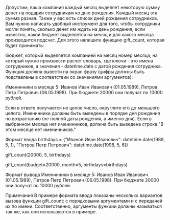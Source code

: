 Допустим, ваша компания каждый месяц выделяет некоторую сумму денег на подарки сотрудникам ко дню рождения. Каждый месяц эта сумма разная. Также у вас есть список дней рождения сотрудников. Вам нужно написать удобный инструмент для того, чтобы сотрудники могли понять, сколько денег им ждать на день рождения, если известно, какой бюджет выделяется на месяц и для какого месяца производится подсчет. Для этого напишите функцию gift_count, которая будет принимать:

бюджет, который выделяется компанией на месяц
номер месяца, на который нужно произвести расчет
словарь, где ключи - это имена сотрудников, а значения - datetime.date с датой рождения сотрудника.
Функция должна вывести на экран фразу (цифры должны быть подставлены в соответствии со значениями аргументов):

Именинники в месяце 5: Иванов Иван Иванович (01.05.1989), Петров Петр Петрович (06.05.1998). При бюджете 20000 они получат по 10000 рублей.

Если в ответе получается не целое число, округлите его до меньшего целого. Именинники должны быть выведены в порядке дня рождения по возрастанию (не полной даты рождения, а именно дня). Если в выбранном месяце нет именинников, должна быть выведена строка "В этом месяце нет именинников."

Формат ввода
birthdays = {"Иванов Иван Иванович": datetime.date(1989, 5, 1), "Петров Петр Петрович": datetime.date(1998, 5, 6)}

gift_count(20000, 5, birthdays)

gift_count(budget=20000, month=5, birthdays=birthdays)

Формат вывода
Именинники в месяце 5: Иванов Иван Иванович (01.05.1989), Петров Петр Петрович (06.05.1998). При бюджете 20000 они получат по 10000 рублей.

Примечания
В примере формата ввода показаны несколько вариантов вызова функции gift_count: с порядковыми аргументами и с передачей их по имени. Соответственно, аргументы функции должны называться так же, как они используются в примере.

